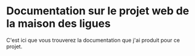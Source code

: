 # Documentation sur le projet web de la maison des ligues

C'est ici que vous trouverez la documentation que j'ai produit pour ce projet.
